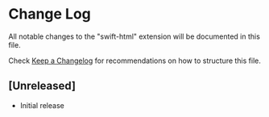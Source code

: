 # Change Log

All notable changes to the "swift-html" extension will be documented in this file.

Check [Keep a Changelog](http://keepachangelog.com/) for recommendations on how to structure this file.

## [Unreleased]

- Initial release
